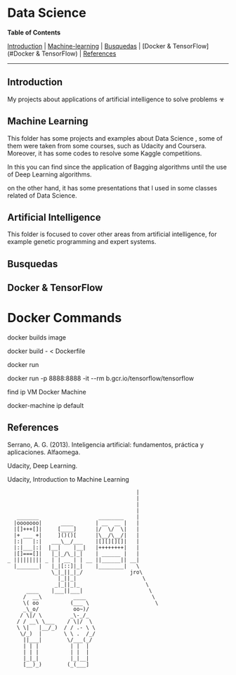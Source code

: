 # Data Science


**Table of Contents**

[Introduction](#introduction)
| [Machine-learning](#machine-learning)
| [Busquedas](#Busquedas)
| [Docker & TensorFlow](#Docker & TensorFlow)
| [References](#Referencias)

---

## Introduction ##

My projects about applications of artificial intelligence to solve problems ☣


## Machine Learning ##
This folder has some projects and examples about Data Science , some of them were taken from some courses, 
such as Udacity and Coursera. Moreover, it has some codes to resolve some Kaggle competitions. 

In this you can find  since the application of Bagging algorithms until the use of Deep Learning algorithms. 

on the other hand, it has some presentations that I used in some classes related of Data Science.

## Artificial Intelligence 

This folder is focused to cover other areas from artificial intelligence, for example genetic programming 
and expert systems.

## Busquedas ##

## Docker & TensorFlow ##

# Docker Commands #

docker builds image

docker build - < Dockerfile

docker run

docker run -p 8888:8888 -it --rm b.gcr.io/tensorflow/tensorflow

find ip VM Docker Machine

docker-machine ip default


##  References ##

Serrano, A. G. (2013). Inteligencia artificial: fundamentos, práctica y aplicaciones. Alfaomega.

Udacity, Deep Learning.

Udacity, Introduction to Machine Learning

```
                                         |
                                         |
                                         |
                                         |
   _______                   ________    |
  |ooooooo|      ____       | __  __ |   |
  |[]+++[]|     [____]      |/  \/  \|   |
  |+ ___ +|     ]()()[      |\__/\__/|   |
  |:|   |:|   ___\__/___    |[][][][]|   |
  |:|___|:|  |__|    |__|   |++++++++|   |
  |[]===[]|   |_|_/\_|_|    | ______ |   |
_ ||||||||| _ | | __ | | __ ||______|| __|
  |_______|   |_|[::]|_|    |________|   \
              \_|_||_|_/               jro\
                |_||_|                     \
               _|_||_|_                     \
      ____    |___||___|                     \
     /  __\          ____                     \
     \( oo          (___ \                     \
     _\_o/           oo~)/
    / \|/ \         _\-_/_
   / / __\ \___    / \|/  \
   \ \|   |__/_)  / / .- \ \
    \/_)  |       \ \ .  /_/
     ||___|        \/___(_/
     | | |          | |  |
     | | |          | |  |
     |_|_|          |_|__|
     [__)_)        (_(___]


```
